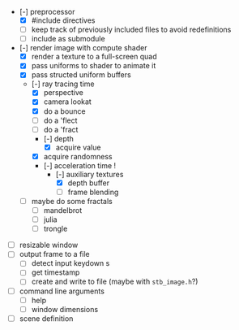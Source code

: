* [-] preprocessor
    * [x] #include directives
    * [ ] keep track of previously included files to avoid redefinitions
    * [ ] include as submodule
* [-] render image with compute shader
    * [x] render a texture to a full-screen quad
    * [x] pass uniforms to shader to animate it
    * [x] pass structed uniform buffers
    * [-] ray tracing time
        * [x] perspective
        * [x] camera lookat
        * [x] do a bounce
        * [ ] do a 'flect
        * [ ] do a 'fract
        * [-] depth
            * [x] acquire value
        * [x] acquire randomness
        * [-] acceleration time ! 
            * [-] auxiliary textures
                * [x] depth buffer
                * [ ] frame blending
    * [ ] maybe do some fractals
        * [ ] mandelbrot
        * [ ] julia
        * [ ] trongle
* [ ] resizable window
* [ ] output frame to a file
    * [ ] detect input keydown s
    * [ ] get timestamp
    * [ ] create and write to file (maybe with `stb_image.h`?)
* [ ] command line arguments
    * [ ] help
    * [ ] window dimensions
* [ ] scene definition
